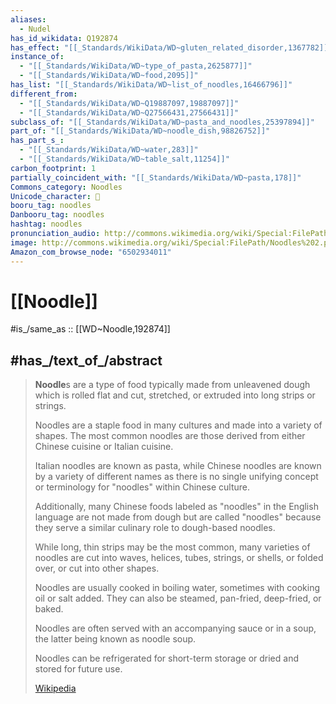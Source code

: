 ```yaml
---
aliases:
  - Nudel
has_id_wikidata: Q192874
has_effect: "[[_Standards/WikiData/WD~gluten_related_disorder,1367782]]"
instance_of:
  - "[[_Standards/WikiData/WD~type_of_pasta,2625877]]"
  - "[[_Standards/WikiData/WD~food,2095]]"
has_list: "[[_Standards/WikiData/WD~list_of_noodles,16466796]]"
different_from:
  - "[[_Standards/WikiData/WD~Q19887097,19887097]]"
  - "[[_Standards/WikiData/WD~Q27566431,27566431]]"
subclass_of: "[[_Standards/WikiData/WD~pasta_and_noodles,25397894]]"
part_of: "[[_Standards/WikiData/WD~noodle_dish,98826752]]"
has_part_s_:
  - "[[_Standards/WikiData/WD~water,283]]"
  - "[[_Standards/WikiData/WD~table_salt,11254]]"
carbon_footprint: 1
partially_coincident_with: "[[_Standards/WikiData/WD~pasta,178]]"
Commons_category: Noodles
Unicode_character: 🍜
booru_tag: noodles
Danbooru_tag: noodles
hashtag: noodles
pronunciation_audio: http://commons.wikimedia.org/wiki/Special:FilePath/Nl-noedels.ogg
image: http://commons.wikimedia.org/wiki/Special:FilePath/Noodles%202.png
Amazon_com_browse_node: "6502934011"
---
```


# [[Noodle]] 

#is_/same_as :: [[WD~Noodle,192874]] 

## #has_/text_of_/abstract 

> **Noodle**s are a type of food typically made from unleavened dough 
> which is rolled flat and cut, stretched, or extruded into long strips or strings. 
> 
> Noodles are a staple food in many cultures and made into a variety of shapes. 
> The most common noodles are those derived from either Chinese cuisine or Italian cuisine. 
> 
> Italian noodles are known as pasta, 
> while Chinese noodles are known by a variety of different names 
> as there is no single unifying concept or terminology for "noodles" within Chinese culture. 
> 
> Additionally, many Chinese foods labeled as "noodles" in the English language 
> are not made from dough but are called "noodles" 
> because they serve a similar culinary role to dough-based noodles.
>
> While long, thin strips may be the most common, 
> many varieties of noodles are cut into waves, helices, tubes, strings, or shells, or folded over, 
> or cut into other shapes. 
> 
> Noodles are usually cooked in boiling water, sometimes with cooking oil or salt added. 
> They can also be steamed, pan-fried, deep-fried, or baked. 
> 
> Noodles are often served with an accompanying sauce or in a soup, 
> the latter being known as noodle soup. 
> 
> Noodles can be refrigerated for short-term storage or dried and stored for future use.
>
> [Wikipedia](https://en.wikipedia.org/wiki/Noodle) 

